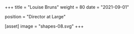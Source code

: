 +++
title = "Louise Bruns"
weight = 80
date = "2021-09-01"

position = "Director at Large"

[asset]
  image = "shapes-08.svg"
+++

